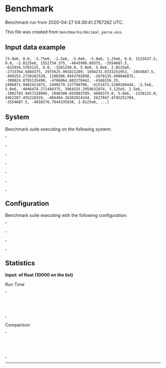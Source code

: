 # Benchmark

Benchmark run from 2020-04-27 04:36:41.276726Z UTC.

This file was created from `benchmarks/decimal_parse.exs`.

## Input data example

    [5.0e6, 0.0, -3.75e6, -2.5e6, -5.0e6, -5.0e6, 1.25e6, 0.0, 1523437.5, 0.0, -2.8125e6, 1552734.375, -4645996.09375, -3554687.5, -632934.5703125, 0.0, -3281250.0, 5.0e6, 5.0e6, 2.8125e6, -2733764.6484375, 2975625.991821289, 1694231.0333251953, -1054687.5, -499253.2730102539, 1108306.9443702698, -2670135.498046875, -390824.0795135498, -4766064.882278442, -4160156.25, 2496871.9482421875, 2499279.137700796, -4151873.5280260444, -2.5e6, 5.0e6, -4046478.271484375, 3964535.2959632874, 3.125e5, 2.5e6, -1802703.9457228966, 1848306.655883789, 4609375.0, 5.0e6, -1328125.0, 4462207.455210319, -466494.16382024344, 2627047.4745251704, -3554687.5, -4010276.7944335938, 2.8125e6, ...]


## System

Benchmark suite executing on the following system:

<table style="width: 1%">
  <tr>
    <th style="width: 1%; white-space: nowrap">Operating System</th>
    <td>macOS</td>
  </tr><tr>
    <th style="white-space: nowrap">CPU Information</th>
    <td style="white-space: nowrap">Intel(R) Core(TM) i5-9600K CPU @ 3.70GHz</td>
  </tr><tr>
    <th style="white-space: nowrap">Number of Available Cores</th>
    <td style="white-space: nowrap">6</td>
  </tr><tr>
    <th style="white-space: nowrap">Available Memory</th>
    <td style="white-space: nowrap">32 GB</td>
  </tr><tr>
    <th style="white-space: nowrap">Elixir Version</th>
    <td style="white-space: nowrap">1.8.2</td>
  </tr><tr>
    <th style="white-space: nowrap">Erlang Version</th>
    <td style="white-space: nowrap">22.3.2</td>
  </tr>
</table>

## Configuration

Benchmark suite executing with the following configuration:

<table style="width: 1%">
  <tr>
    <th style="width: 1%">:time</th>
    <td style="white-space: nowrap">5 s</td>
  </tr><tr>
    <th>:parallel</th>
    <td style="white-space: nowrap">1</td>
  </tr><tr>
    <th>:warmup</th>
    <td style="white-space: nowrap">2 s</td>
  </tr>
</table>

## Statistics




__Input: of float (10000 on the list)__

Run Time
<table style="width: 1%">
  <tr>
    <th>Name</th>
    <th style="text-align: right">IPS</th>
    <th style="text-align: right">Average</th>
    <th style="text-align: right">Devitation</th>
    <th style="text-align: right">Median</th>
    <th style="text-align: right">99th&nbsp;%</th>
  </tr>
  <tr>
    <td style="white-space: nowrap">`Decimal.cast/1`</td>
    <td style="white-space: nowrap; text-align: right">35.79</td>
    <td style="white-space: nowrap; text-align: right">27.94 ms</td>
    <td style="white-space: nowrap; text-align: right">±1.37%</td>
    <td style="white-space: nowrap; text-align: right">27.82 ms</td>
    <td style="white-space: nowrap; text-align: right">29.42 ms</td>
  </tr>
  <tr>
    <td style="white-space: nowrap">`Decimal.from_float/1`</td>
    <td style="white-space: nowrap; text-align: right">35.66</td>
    <td style="white-space: nowrap; text-align: right">28.04 ms</td>
    <td style="white-space: nowrap; text-align: right">±1.74%</td>
    <td style="white-space: nowrap; text-align: right">27.89 ms</td>
    <td style="white-space: nowrap; text-align: right">30.16 ms</td>
  </tr>
</table>

Comparison
<table style="width: 1%">
  <tr>
    <th>Name</th>
    <th style="text-align: right">IPS</th>
    <th style="text-align: right">Slower</th>
  <tr>
    <td style="white-space: nowrap">`Decimal.cast/1`</td>
    <td style="white-space: nowrap;text-align: right">35.79</td>
    <td>&nbsp;</td>
  </tr>
  <tr>
    <td style="white-space: nowrap">`Decimal.from_float/1`</td>
    <td style="white-space: nowrap; text-align: right">35.66</td>
    <td style="white-space: nowrap; text-align: right">1.0x</td>
  </tr>
</table>


<hr/>

